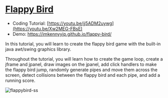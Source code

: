 # [Flappy Bird](https://youtu.be/Xw2MEG-FBsE)
- Coding Tutorial: [https://youtu.be/jj5ADM2uywg](https://youtu.be/Xw2MEG-FBsE)
- Demo: https://imkennyyip.github.io/flappy-bird/

In this tutorial, you will learn to create the flappy bird game with the built-in java awt/swing graphics library.

Throughout the tutorial, you will learn how to create the game loop, create a jframe and jpanel, draw images on the jpanel, add click handlers to make the flappy bird jump, randomly generate pipes and move them across the screen, detect collisions between the flappy bird and each pipe, and add a running score. 

![flappybird-ss](https://github.com/ImKennyYip/flappy-bird-java/assets/78777681/8b445d66-ab36-4d40-a6ac-ad501d41ed32)
